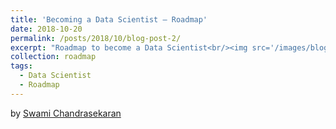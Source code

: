 ```yaml
---
title: 'Becoming a Data Scientist – Roadmap'
date: 2018-10-20
permalink: /posts/2018/10/blog-post-2/
excerpt: "Roadmap to become a Data Scientist<br/><img src='/images/blogs/RoadToDataScientist1.png'>"
collection: roadmap
tags:
  - Data Scientist
  - Roadmap
---
```

by [Swami Chandrasekaran](http://nirvacana.com/thoughts/2013/07/08/becoming-a-data-scientist/)
